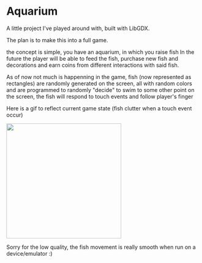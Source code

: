 # Aquarium
A little project I've played around with, built with LibGDX.

The plan is to make this into a full game.

the concept is simple, you have an aquarium, in which you raise fish
In the future the player will be able to feed the fish, purchase new fish and decorations and earn coins from different interactions with said fish.

As of now not much is happenning in the game, fish (now represented as rectangles) are randomly generated on the screen, all with random colors
and are programmed to randomly "decide" to swim to some other point on the screen, the fish will respond to touch events and follow player's finger

Here is a gif to reflect current game state (fish clutter when a touch event occur)

<img src="https://github.com/GambitDev/Aquarium/blob/master/Aquarium-example.gif" width="300">

Sorry for the low quality, the fish movement is really smooth when run on a device/emulator :)

